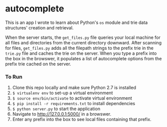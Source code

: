 # autocomplete
This is an app I wrote to learn about Python's `os` module and trie data structures' creation and retrieval. 

When the server starts, the `get_files.py` file queries your local machine for all files and directories from the current directory downward. After scanning for files, `get_files.py` adds all the filepath strings to the prefix trie in the `trie.py` file and caches the trie on the server. When you type a prefix into the box in the browswer, it populates a list of autocomplete options from the prefix trie cached on the server. 

### To Run
1. Clone this repo locally and make sure Python 2.7 is installed
2. `$ virtualenv env` to set-up a virtual environment
3. `$ source env/bin/activate` to activate virtual environment
4. `$ pip install -r requirements.txt` to install dependencies
5. `$ python server.py` to start the application
6. Navigate to http://127.0.0.1:5000/ in a browswer. 
7. Enter any prefix into the box to see local files containing that prefix. 

